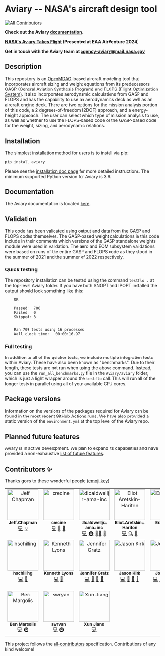 # Aviary -- NASA's aircraft design tool
<!-- ALL-CONTRIBUTORS-BADGE:START - Do not remove or modify this section -->
[![All Contributors](https://img.shields.io/badge/all_contributors-17-orange.svg?style=flat-square)](#contributors-)
<!-- ALL-CONTRIBUTORS-BADGE:END -->

**Check out the Aviary [documentation](https://openmdao.github.io/Aviary/intro.html).**

**[NASA's Aviary Takes Flight](https://ntrs.nasa.gov/citations/20240009217) (Presented at EAA AirVenture 2024)**

**Get in touch with the Aviary team at agency-aviary@mail.nasa.gov**

## Description

This repository is an [OpenMDAO](https://openmdao.org/)-based aircraft modeling tool that incorporates aircraft sizing and weight equations from its predecessors [GASP (General Aviation Synthesis Program)](https://ntrs.nasa.gov/api/citations/19810010563/downloads/19810010563.pdf) and [FLOPS (Flight Optimization System)](https://software.nasa.gov/software/LAR-18934-1).
It also incorporates aerodynamic calculations from GASP and FLOPS and has the capability to use an aerodynamics deck as well as an aircraft engine deck.
There are two options for the mission analysis portion of this code, a 2 degrees-of-freedom (2DOF) approach, and a energy-height approach.
The user can select which type of mission analysis to use, as well as whether to use the FLOPS-based code or the GASP-based code for the weight, sizing, and aerodynamic relations.

## Installation

The simplest installation method for users is to install via pip:

    pip install aviary

Please see the [installation doc page](https://openmdao.github.io/Aviary/getting_started/installation.html) for more detailed instructions.
The minimum supported Python version for Aviary is 3.9.

## Documentation

The Aviary documentation is located [here](https://openmdao.github.io/Aviary/intro.html).

## Validation

This code has been validated using output and data from the GASP and FLOPS codes themselves. The GASP-based weight calculations in this code include in their comments which versions of the GASP standalone weights module were used in validation. The aero and EOM subsystem validations were based on runs of the entire GASP and FLOPS code as they stood in the summer of 2021 and the summer of 2022 respectively.

### Quick testing

The repository installation can be tested using the command ``testflo .`` at the top-level Aviary folder. If you have both SNOPT and IPOPT installed the output should look something like this:

        OK

        Passed:  706
        Failed:  0
        Skipped: 3


        Ran 709 tests using 16 processes
        Wall clock time:   00:00:16.97

### Full testing

In addition to all of the quicker tests, we include multiple integration tests within Aviary.
These have also been known as "benchmarks".
Due to their length, these tests are not run when using the above command.
Instead, you can use the `run_all_benchmarks.py` file in the `Aviary/aviary` folder, which is just a light wrapper around the `testflo` call.
This will run all of the longer tests in parallel using all of your available CPU cores.

## Package versions

Information on the versions of the packages required for Aviary can be found in the most recent [GitHub Actions runs](https://github.com/OpenMDAO/Aviary/actions).
We have also provided a static version of the `environment.yml` at the top level of the Aviary repo.

## Planned future features

Aviary is in active development.
We plan to expand its capabilities and have provided a non-exhaustive [list of future features](https://openmdao.github.io/Aviary/misc_resources/planned_future_features.html).

## Contributors ✨

Thanks goes to these wonderful people ([emoji key](https://allcontributors.org/docs/en/emoji-key)):

<!-- ALL-CONTRIBUTORS-LIST:START - Do not remove or modify this section -->
<!-- prettier-ignore-start -->
<!-- markdownlint-disable -->
<table>
  <tbody>
    <tr>
      <td align="center" valign="top" width="14.28%"><a href="https://github.com/chapman178"><img src="https://avatars.githubusercontent.com/u/2847218?v=4?s=100" width="100px;" alt="Jeff Chapman"/><br /><sub><b>Jeff Chapman</b></sub></a><br /><a href="https://github.com/OpenMDAO/Aviary/commits?author=chapman178" title="Code">💻</a> <a href="#example-chapman178" title="Examples">💡</a></td>
      <td align="center" valign="top" width="14.28%"><a href="https://github.com/crecine"><img src="https://avatars.githubusercontent.com/u/51181861?v=4?s=100" width="100px;" alt="crecine"/><br /><sub><b>crecine</b></sub></a><br /><a href="https://github.com/OpenMDAO/Aviary/commits?author=crecine" title="Code">💻</a> <a href="#data-crecine" title="Data">🔣</a> <a href="https://github.com/OpenMDAO/Aviary/pulls?q=is%3Apr+reviewed-by%3Acrecine" title="Reviewed Pull Requests">👀</a></td>
      <td align="center" valign="top" width="14.28%"><a href="https://github.com/dlcaldwelljr-ama-inc"><img src="https://avatars.githubusercontent.com/u/39774974?v=4?s=100" width="100px;" alt="dlcaldwelljr-ama-inc"/><br /><sub><b>dlcaldwelljr-ama-inc</b></sub></a><br /><a href="https://github.com/OpenMDAO/Aviary/commits?author=dlcaldwelljr-ama-inc" title="Code">💻</a> <a href="#infra-dlcaldwelljr-ama-inc" title="Infrastructure (Hosting, Build-Tools, etc)">🚇</a> <a href="#mentoring-dlcaldwelljr-ama-inc" title="Mentoring">🧑‍🏫</a> <a href="https://github.com/OpenMDAO/Aviary/pulls?q=is%3Apr+reviewed-by%3Adlcaldwelljr-ama-inc" title="Reviewed Pull Requests">👀</a></td>
      <td align="center" valign="top" width="14.28%"><a href="https://github.com/ehariton"><img src="https://avatars.githubusercontent.com/u/11527849?v=4?s=100" width="100px;" alt="Eliot Aretskin-Hariton"/><br /><sub><b>Eliot Aretskin-Hariton</b></sub></a><br /><a href="https://github.com/OpenMDAO/Aviary/commits?author=ehariton" title="Code">💻</a> <a href="#fundingFinding-ehariton" title="Funding Finding">🔍</a> <a href="https://github.com/OpenMDAO/Aviary/pulls?q=is%3Apr+reviewed-by%3Aehariton" title="Reviewed Pull Requests">👀</a></td>
      <td align="center" valign="top" width="14.28%"><a href="https://github.com/erikdolsonva"><img src="https://avatars.githubusercontent.com/u/39806272?v=4?s=100" width="100px;" alt="Erik Olson"/><br /><sub><b>Erik Olson</b></sub></a><br /><a href="https://github.com/OpenMDAO/Aviary/commits?author=erikdolsonva" title="Code">💻</a></td>
      <td align="center" valign="top" width="14.28%"><a href="https://github.com/errordynamicist"><img src="https://avatars.githubusercontent.com/u/109693657?v=4?s=100" width="100px;" alt="DP"/><br /><sub><b>DP</b></sub></a><br /><a href="#example-errordynamicist" title="Examples">💡</a></td>
      <td align="center" valign="top" width="14.28%"><a href="https://github.com/gawrenn"><img src="https://avatars.githubusercontent.com/u/127416371?v=4?s=100" width="100px;" alt="gawrenn"/><br /><sub><b>gawrenn</b></sub></a><br /><a href="https://github.com/OpenMDAO/Aviary/commits?author=gawrenn" title="Code">💻</a> <a href="#example-gawrenn" title="Examples">💡</a></td>
    </tr>
    <tr>
      <td align="center" valign="top" width="14.28%"><a href="https://github.com/hschilling"><img src="https://avatars.githubusercontent.com/u/867557?v=4?s=100" width="100px;" alt="hschilling"/><br /><sub><b>hschilling</b></sub></a><br /><a href="https://github.com/OpenMDAO/Aviary/commits?author=hschilling" title="Code">💻</a> <a href="#design-hschilling" title="Design">🎨</a></td>
      <td align="center" valign="top" width="14.28%"><a href="https://ixjlyons.com"><img src="https://avatars.githubusercontent.com/u/943602?v=4?s=100" width="100px;" alt="Kenneth Lyons"/><br /><sub><b>Kenneth Lyons</b></sub></a><br /><a href="https://github.com/OpenMDAO/Aviary/commits?author=ixjlyons" title="Code">💻</a> <a href="https://github.com/OpenMDAO/Aviary/pulls?q=is%3Apr+reviewed-by%3Aixjlyons" title="Reviewed Pull Requests">👀</a></td>
      <td align="center" valign="top" width="14.28%"><a href="https://github.com/jdgratz10"><img src="https://avatars.githubusercontent.com/u/46534043?v=4?s=100" width="100px;" alt="Jennifer Gratz"/><br /><sub><b>Jennifer Gratz</b></sub></a><br /><a href="https://github.com/OpenMDAO/Aviary/commits?author=jdgratz10" title="Code">💻</a> <a href="https://github.com/OpenMDAO/Aviary/commits?author=jdgratz10" title="Documentation">📖</a> <a href="#projectManagement-jdgratz10" title="Project Management">📆</a> <a href="https://github.com/OpenMDAO/Aviary/pulls?q=is%3Apr+reviewed-by%3Ajdgratz10" title="Reviewed Pull Requests">👀</a></td>
      <td align="center" valign="top" width="14.28%"><a href="https://github.com/jkirk5"><img src="https://avatars.githubusercontent.com/u/110835404?v=4?s=100" width="100px;" alt="Jason Kirk"/><br /><sub><b>Jason Kirk</b></sub></a><br /><a href="https://github.com/OpenMDAO/Aviary/commits?author=jkirk5" title="Code">💻</a> <a href="#data-jkirk5" title="Data">🔣</a> <a href="https://github.com/OpenMDAO/Aviary/commits?author=jkirk5" title="Documentation">📖</a> <a href="https://github.com/OpenMDAO/Aviary/pulls?q=is%3Apr+reviewed-by%3Ajkirk5" title="Reviewed Pull Requests">👀</a></td>
      <td align="center" valign="top" width="14.28%"><a href="https://github.com/johnjasa"><img src="https://avatars.githubusercontent.com/u/16373529?v=4?s=100" width="100px;" alt="John Jasa"/><br /><sub><b>John Jasa</b></sub></a><br /><a href="https://github.com/OpenMDAO/Aviary/commits?author=johnjasa" title="Code">💻</a> <a href="https://github.com/OpenMDAO/Aviary/commits?author=johnjasa" title="Documentation">📖</a> <a href="#example-johnjasa" title="Examples">💡</a> <a href="https://github.com/OpenMDAO/Aviary/pulls?q=is%3Apr+reviewed-by%3Ajohnjasa" title="Reviewed Pull Requests">👀</a> <a href="#video-johnjasa" title="Videos">📹</a></td>
      <td align="center" valign="top" width="14.28%"><a href="http://www.openmdao.org"><img src="https://avatars.githubusercontent.com/u/867917?v=4?s=100" width="100px;" alt="Kenneth Moore"/><br /><sub><b>Kenneth Moore</b></sub></a><br /><a href="https://github.com/OpenMDAO/Aviary/commits?author=Kenneth-T-Moore" title="Code">💻</a> <a href="#infra-Kenneth-T-Moore" title="Infrastructure (Hosting, Build-Tools, etc)">🚇</a> <a href="https://github.com/OpenMDAO/Aviary/pulls?q=is%3Apr+reviewed-by%3AKenneth-T-Moore" title="Reviewed Pull Requests">👀</a></td>
      <td align="center" valign="top" width="14.28%"><a href="https://github.com/robfalck"><img src="https://avatars.githubusercontent.com/u/699809?v=4?s=100" width="100px;" alt="Rob Falck"/><br /><sub><b>Rob Falck</b></sub></a><br /><a href="#infra-robfalck" title="Infrastructure (Hosting, Build-Tools, etc)">🚇</a> <a href="#mentoring-robfalck" title="Mentoring">🧑‍🏫</a></td>
    </tr>
    <tr>
      <td align="center" valign="top" width="14.28%"><a href="https://github.com/sixpearls"><img src="https://avatars.githubusercontent.com/u/1571853?v=4?s=100" width="100px;" alt="Ben Margolis"/><br /><sub><b>Ben Margolis</b></sub></a><br /><a href="https://github.com/OpenMDAO/Aviary/commits?author=sixpearls" title="Code">💻</a> <a href="#infra-sixpearls" title="Infrastructure (Hosting, Build-Tools, etc)">🚇</a></td>
      <td align="center" valign="top" width="14.28%"><a href="https://github.com/swryan"><img src="https://avatars.githubusercontent.com/u/881430?v=4?s=100" width="100px;" alt="swryan"/><br /><sub><b>swryan</b></sub></a><br /><a href="https://github.com/OpenMDAO/Aviary/commits?author=swryan" title="Code">💻</a> <a href="#infra-swryan" title="Infrastructure (Hosting, Build-Tools, etc)">🚇</a></td>
      <td align="center" valign="top" width="14.28%"><a href="https://github.com/xjjiang"><img src="https://avatars.githubusercontent.com/u/8505450?v=4?s=100" width="100px;" alt="Xun Jiang"/><br /><sub><b>Xun Jiang</b></sub></a><br /><a href="https://github.com/OpenMDAO/Aviary/commits?author=xjjiang" title="Code">💻</a></td>
    </tr>
  </tbody>
</table>

<!-- markdownlint-restore -->
<!-- prettier-ignore-end -->

<!-- ALL-CONTRIBUTORS-LIST:END -->

This project follows the [all-contributors](https://github.com/all-contributors/all-contributors) specification. Contributions of any kind welcome!
